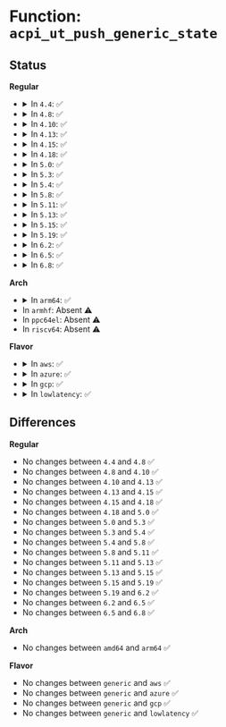 # Function: <code>acpi_ut_push_generic_state</code>

## Status
<b>Regular</b>
<ul>
<li>
<details>
<summary>In <code>4.4</code>: ✅</summary>

```c
void acpi_ut_push_generic_state(union acpi_generic_state **list_head, union acpi_generic_state *state);
```

**Collision:** Unique Global

**Inline:** No

**Transformation:** False

**Instances:**

```
In drivers/acpi/acpica/utstate.c (ffffffff814a9e17)
Location: drivers/acpi/acpica/utstate.c:63
Inline: False
Direct callers:
  - drivers/acpi/acpica/dscontrol.c:acpi_ds_exec_begin_control_op
  - drivers/acpi/acpica/dswscope.c:acpi_ds_scope_stack_push
  - drivers/acpi/acpica/dswstate.c:acpi_ds_result_push
  - drivers/acpi/acpica/psscope.c:acpi_ps_push_scope
  - drivers/acpi/acpica/utmisc.c:acpi_ut_create_update_state_and_push
  - drivers/acpi/acpica/utmisc.c:acpi_ut_walk_package_tree
```
**Symbols:**

```
ffffffff814a9e17-ffffffff814a9e2b: acpi_ut_push_generic_state (STB_GLOBAL)
```
</details>
</li>
<li>
<details>
<summary>In <code>4.8</code>: ✅</summary>

```c
void acpi_ut_push_generic_state(union acpi_generic_state **list_head, union acpi_generic_state *state);
```

**Collision:** Unique Global

**Inline:** No

**Transformation:** False

**Instances:**

```
In drivers/acpi/acpica/utstate.c (ffffffff814f90c1)
Location: drivers/acpi/acpica/utstate.c:63
Inline: False
Direct callers:
  - drivers/acpi/acpica/dscontrol.c:acpi_ds_exec_begin_control_op
  - drivers/acpi/acpica/dswscope.c:acpi_ds_scope_stack_push
  - drivers/acpi/acpica/dswstate.c:acpi_ds_result_push
  - drivers/acpi/acpica/psscope.c:acpi_ps_push_scope
  - drivers/acpi/acpica/utmisc.c:acpi_ut_walk_package_tree
  - drivers/acpi/acpica/utmisc.c:acpi_ut_create_update_state_and_push
```
**Symbols:**

```
ffffffff814f90c1-ffffffff814f90d5: acpi_ut_push_generic_state (STB_GLOBAL)
```
</details>
</li>
<li>
<details>
<summary>In <code>4.10</code>: ✅</summary>

```c
void acpi_ut_push_generic_state(union acpi_generic_state **list_head, union acpi_generic_state *state);
```

**Collision:** Unique Global

**Inline:** No

**Transformation:** False

**Instances:**

```
In drivers/acpi/acpica/utstate.c (ffffffff8151bad8)
Location: drivers/acpi/acpica/utstate.c:63
Inline: False
Direct callers:
  - drivers/acpi/acpica/dscontrol.c:acpi_ds_exec_begin_control_op
  - drivers/acpi/acpica/dswscope.c:acpi_ds_scope_stack_push
  - drivers/acpi/acpica/dswstate.c:acpi_ds_result_push
  - drivers/acpi/acpica/psscope.c:acpi_ps_push_scope
  - drivers/acpi/acpica/utmisc.c:acpi_ut_walk_package_tree
  - drivers/acpi/acpica/utmisc.c:acpi_ut_create_update_state_and_push
```
**Symbols:**

```
ffffffff8151bad8-ffffffff8151baec: acpi_ut_push_generic_state (STB_GLOBAL)
```
</details>
</li>
<li>
<details>
<summary>In <code>4.13</code>: ✅</summary>

```c
void acpi_ut_push_generic_state(union acpi_generic_state **list_head, union acpi_generic_state *state);
```

**Collision:** Unique Global

**Inline:** No

**Transformation:** False

**Instances:**

```
In drivers/acpi/acpica/utstate.c (ffffffff8152c2ec)
Location: drivers/acpi/acpica/utstate.c:63
Inline: False
Direct callers:
  - drivers/acpi/acpica/dscontrol.c:acpi_ds_exec_begin_control_op
  - drivers/acpi/acpica/dswscope.c:acpi_ds_scope_stack_push
  - drivers/acpi/acpica/dswstate.c:acpi_ds_result_push
  - drivers/acpi/acpica/psscope.c:acpi_ps_push_scope
  - drivers/acpi/acpica/utmisc.c:acpi_ut_walk_package_tree
  - drivers/acpi/acpica/utmisc.c:acpi_ut_create_update_state_and_push
```
**Symbols:**

```
ffffffff8152c2ec-ffffffff8152c300: acpi_ut_push_generic_state (STB_GLOBAL)
```
</details>
</li>
<li>
<details>
<summary>In <code>4.15</code>: ✅</summary>

```c
void acpi_ut_push_generic_state(union acpi_generic_state **list_head, union acpi_generic_state *state);
```

**Collision:** Unique Global

**Inline:** No

**Transformation:** False

**Instances:**

```
In drivers/acpi/acpica/utstate.c (ffffffff81586aab)
Location: drivers/acpi/acpica/utstate.c:63
Inline: False
Direct callers:
  - drivers/acpi/acpica/dscontrol.c:acpi_ds_exec_begin_control_op
  - drivers/acpi/acpica/dswscope.c:acpi_ds_scope_stack_push
  - drivers/acpi/acpica/dswstate.c:acpi_ds_result_push
  - drivers/acpi/acpica/psscope.c:acpi_ps_push_scope
  - drivers/acpi/acpica/utmisc.c:acpi_ut_walk_package_tree
  - drivers/acpi/acpica/utmisc.c:acpi_ut_create_update_state_and_push
```
**Symbols:**

```
ffffffff81586aab-ffffffff81586ad1: acpi_ut_push_generic_state (STB_GLOBAL)
```
</details>
</li>
<li>
<details>
<summary>In <code>4.18</code>: ✅</summary>

```c
void acpi_ut_push_generic_state(union acpi_generic_state **list_head, union acpi_generic_state *state);
```

**Collision:** Unique Global

**Inline:** No

**Transformation:** False

**Instances:**

```
In drivers/acpi/acpica/utstate.c (ffffffff815bdc54)
Location: drivers/acpi/acpica/utstate.c:27
Inline: False
Direct callers:
  - drivers/acpi/acpica/dscontrol.c:acpi_ds_exec_begin_control_op
  - drivers/acpi/acpica/dswscope.c:acpi_ds_scope_stack_push
  - drivers/acpi/acpica/dswstate.c:acpi_ds_result_push
  - drivers/acpi/acpica/psscope.c:acpi_ps_push_scope
  - drivers/acpi/acpica/utmisc.c:acpi_ut_walk_package_tree
  - drivers/acpi/acpica/utmisc.c:acpi_ut_create_update_state_and_push
```
**Symbols:**

```
ffffffff815bdc54-ffffffff815bdc7a: acpi_ut_push_generic_state (STB_GLOBAL)
```
</details>
</li>
<li>
<details>
<summary>In <code>5.0</code>: ✅</summary>

```c
void acpi_ut_push_generic_state(union acpi_generic_state **list_head, union acpi_generic_state *state);
```

**Collision:** Unique Global

**Inline:** No

**Transformation:** False

**Instances:**

```
In drivers/acpi/acpica/utstate.c (ffffffff815d709f)
Location: drivers/acpi/acpica/utstate.c:27
Inline: False
Direct callers:
  - drivers/acpi/acpica/dscontrol.c:acpi_ds_exec_begin_control_op
  - drivers/acpi/acpica/dswscope.c:acpi_ds_scope_stack_push
  - drivers/acpi/acpica/dswstate.c:acpi_ds_result_push
  - drivers/acpi/acpica/psscope.c:acpi_ps_push_scope
  - drivers/acpi/acpica/utmisc.c:acpi_ut_walk_package_tree
  - drivers/acpi/acpica/utmisc.c:acpi_ut_create_update_state_and_push
```
**Symbols:**

```
ffffffff815d709f-ffffffff815d70c5: acpi_ut_push_generic_state (STB_GLOBAL)
```
</details>
</li>
<li>
<details>
<summary>In <code>5.3</code>: ✅</summary>

```c
void acpi_ut_push_generic_state(union acpi_generic_state **list_head, union acpi_generic_state *state);
```

**Collision:** Unique Global

**Inline:** No

**Transformation:** False

**Instances:**

```
In drivers/acpi/acpica/utstate.c (ffffffff81608a83)
Location: drivers/acpi/acpica/utstate.c:27
Inline: False
Direct callers:
  - drivers/acpi/acpica/dscontrol.c:acpi_ds_exec_begin_control_op
  - drivers/acpi/acpica/dswscope.c:acpi_ds_scope_stack_push
  - drivers/acpi/acpica/dswstate.c:acpi_ds_result_push
  - drivers/acpi/acpica/psscope.c:acpi_ps_push_scope
  - drivers/acpi/acpica/utmisc.c:acpi_ut_walk_package_tree
  - drivers/acpi/acpica/utmisc.c:acpi_ut_create_update_state_and_push
```
**Symbols:**

```
ffffffff81608a83-ffffffff81608aa9: acpi_ut_push_generic_state (STB_GLOBAL)
```
</details>
</li>
<li>
<details>
<summary>In <code>5.4</code>: ✅</summary>

```c
void acpi_ut_push_generic_state(union acpi_generic_state **list_head, union acpi_generic_state *state);
```

**Collision:** Unique Global

**Inline:** No

**Transformation:** False

**Instances:**

```
In drivers/acpi/acpica/utstate.c (ffffffff81629f28)
Location: drivers/acpi/acpica/utstate.c:27
Inline: False
Direct callers:
  - drivers/acpi/acpica/dscontrol.c:acpi_ds_exec_begin_control_op
  - drivers/acpi/acpica/dswscope.c:acpi_ds_scope_stack_push
  - drivers/acpi/acpica/dswstate.c:acpi_ds_result_push
  - drivers/acpi/acpica/psscope.c:acpi_ps_push_scope
  - drivers/acpi/acpica/utmisc.c:acpi_ut_walk_package_tree
  - drivers/acpi/acpica/utmisc.c:acpi_ut_create_update_state_and_push
```
**Symbols:**

```
ffffffff81629f28-ffffffff81629f4e: acpi_ut_push_generic_state (STB_GLOBAL)
```
</details>
</li>
<li>
<details>
<summary>In <code>5.8</code>: ✅</summary>

```c
void acpi_ut_push_generic_state(union acpi_generic_state **list_head, union acpi_generic_state *state);
```

**Collision:** Unique Global

**Inline:** No

**Transformation:** False

**Instances:**

```
In drivers/acpi/acpica/utstate.c (ffffffff816d6707)
Location: drivers/acpi/acpica/utstate.c:27
Inline: False
Direct callers:
  - drivers/acpi/acpica/dscontrol.c:acpi_ds_exec_begin_control_op
  - drivers/acpi/acpica/dswscope.c:acpi_ds_scope_stack_push
  - drivers/acpi/acpica/dswstate.c:acpi_ds_result_push
  - drivers/acpi/acpica/psscope.c:acpi_ps_push_scope
  - drivers/acpi/acpica/utmisc.c:acpi_ut_walk_package_tree
  - drivers/acpi/acpica/utmisc.c:acpi_ut_create_update_state_and_push
```
**Symbols:**

```
ffffffff816d6707-ffffffff816d672d: acpi_ut_push_generic_state (STB_GLOBAL)
```
</details>
</li>
<li>
<details>
<summary>In <code>5.11</code>: ✅</summary>

```c
void acpi_ut_push_generic_state(union acpi_generic_state **list_head, union acpi_generic_state *state);
```

**Collision:** Unique Global

**Inline:** No

**Transformation:** False

**Instances:**

```
In drivers/acpi/acpica/utstate.c (ffffffff816f46b2)
Location: drivers/acpi/acpica/utstate.c:27
Inline: False
Direct callers:
  - drivers/acpi/acpica/dscontrol.c:acpi_ds_exec_begin_control_op
  - drivers/acpi/acpica/dswscope.c:acpi_ds_scope_stack_push
  - drivers/acpi/acpica/dswstate.c:acpi_ds_result_push
  - drivers/acpi/acpica/psscope.c:acpi_ps_push_scope
  - drivers/acpi/acpica/utmisc.c:acpi_ut_walk_package_tree
  - drivers/acpi/acpica/utmisc.c:acpi_ut_create_update_state_and_push
```
**Symbols:**

```
ffffffff816f46b2-ffffffff816f46d8: acpi_ut_push_generic_state (STB_GLOBAL)
```
</details>
</li>
<li>
<details>
<summary>In <code>5.13</code>: ✅</summary>

```c
void acpi_ut_push_generic_state(union acpi_generic_state **list_head, union acpi_generic_state *state);
```

**Collision:** Unique Global

**Inline:** No

**Transformation:** False

**Instances:**

```
In drivers/acpi/acpica/utstate.c (ffffffff816d6550)
Location: drivers/acpi/acpica/utstate.c:27
Inline: False
Direct callers:
  - drivers/acpi/acpica/dscontrol.c:acpi_ds_exec_begin_control_op
  - drivers/acpi/acpica/dswscope.c:acpi_ds_scope_stack_push
  - drivers/acpi/acpica/dswstate.c:acpi_ds_result_push
  - drivers/acpi/acpica/psscope.c:acpi_ps_push_scope
  - drivers/acpi/acpica/utmisc.c:acpi_ut_walk_package_tree
  - drivers/acpi/acpica/utmisc.c:acpi_ut_create_update_state_and_push
```
**Symbols:**

```
ffffffff816d6550-ffffffff816d6576: acpi_ut_push_generic_state (STB_GLOBAL)
```
</details>
</li>
<li>
<details>
<summary>In <code>5.15</code>: ✅</summary>

```c
void acpi_ut_push_generic_state(union acpi_generic_state **list_head, union acpi_generic_state *state);
```

**Collision:** Unique Global

**Inline:** No

**Transformation:** False

**Instances:**

```
In drivers/acpi/acpica/utstate.c (ffffffff8174e0bc)
Location: drivers/acpi/acpica/utstate.c:27
Inline: False
Direct callers:
  - drivers/acpi/acpica/dscontrol.c:acpi_ds_exec_begin_control_op
  - drivers/acpi/acpica/dswscope.c:acpi_ds_scope_stack_push
  - drivers/acpi/acpica/dswstate.c:acpi_ds_result_push
  - drivers/acpi/acpica/psscope.c:acpi_ps_push_scope
  - drivers/acpi/acpica/utmisc.c:acpi_ut_walk_package_tree
  - drivers/acpi/acpica/utmisc.c:acpi_ut_create_update_state_and_push
```
**Symbols:**

```
ffffffff8174e0bc-ffffffff8174e0e2: acpi_ut_push_generic_state (STB_GLOBAL)
```
</details>
</li>
<li>
<details>
<summary>In <code>5.19</code>: ✅</summary>

```c
void acpi_ut_push_generic_state(union acpi_generic_state **list_head, union acpi_generic_state *state);
```

**Collision:** Unique Global

**Inline:** No

**Transformation:** False

**Instances:**

```
In drivers/acpi/acpica/utstate.c (ffffffff8188091e)
Location: drivers/acpi/acpica/utstate.c:27
Inline: False
Direct callers:
  - drivers/acpi/acpica/dscontrol.c:acpi_ds_exec_begin_control_op
  - drivers/acpi/acpica/dswscope.c:acpi_ds_scope_stack_push
  - drivers/acpi/acpica/dswstate.c:acpi_ds_result_push
  - drivers/acpi/acpica/psscope.c:acpi_ps_push_scope
  - drivers/acpi/acpica/utmisc.c:acpi_ut_walk_package_tree
  - drivers/acpi/acpica/utmisc.c:acpi_ut_create_update_state_and_push
```
**Symbols:**

```
ffffffff8188091e-ffffffff8188094e: acpi_ut_push_generic_state (STB_GLOBAL)
```
</details>
</li>
<li>
<details>
<summary>In <code>6.2</code>: ✅</summary>

```c
void acpi_ut_push_generic_state(union acpi_generic_state **list_head, union acpi_generic_state *state);
```

**Collision:** Unique Global

**Inline:** No

**Transformation:** False

**Instances:**

```
In drivers/acpi/acpica/utstate.c (ffffffff819c4df0)
Location: drivers/acpi/acpica/utstate.c:27
Inline: False
Direct callers:
  - drivers/acpi/acpica/dscontrol.c:acpi_ds_exec_begin_control_op
  - drivers/acpi/acpica/dswscope.c:acpi_ds_scope_stack_push
  - drivers/acpi/acpica/dswstate.c:acpi_ds_result_push
  - drivers/acpi/acpica/psscope.c:acpi_ps_push_scope
  - drivers/acpi/acpica/utmisc.c:acpi_ut_walk_package_tree
  - drivers/acpi/acpica/utmisc.c:acpi_ut_create_update_state_and_push
```
**Symbols:**

```
ffffffff819c4df0-ffffffff819c4e20: acpi_ut_push_generic_state (STB_GLOBAL)
```
</details>
</li>
<li>
<details>
<summary>In <code>6.5</code>: ✅</summary>

```c
void acpi_ut_push_generic_state(union acpi_generic_state **list_head, union acpi_generic_state *state);
```

**Collision:** Unique Global

**Inline:** No

**Transformation:** False

**Instances:**

```
In drivers/acpi/acpica/utstate.c (ffffffff81a0c1f0)
Location: drivers/acpi/acpica/utstate.c:27
Inline: False
Direct callers:
  - drivers/acpi/acpica/dscontrol.c:acpi_ds_exec_begin_control_op
  - drivers/acpi/acpica/dswscope.c:acpi_ds_scope_stack_push
  - drivers/acpi/acpica/dswstate.c:acpi_ds_result_push
  - drivers/acpi/acpica/psscope.c:acpi_ps_push_scope
  - drivers/acpi/acpica/utmisc.c:acpi_ut_walk_package_tree
  - drivers/acpi/acpica/utmisc.c:acpi_ut_create_update_state_and_push
```
**Symbols:**

```
ffffffff81a0c1f0-ffffffff81a0c220: acpi_ut_push_generic_state (STB_GLOBAL)
```
</details>
</li>
<li>
<details>
<summary>In <code>6.8</code>: ✅</summary>

```c
void acpi_ut_push_generic_state(union acpi_generic_state **list_head, union acpi_generic_state *state);
```

**Collision:** Unique Global

**Inline:** No

**Transformation:** False

**Instances:**

```
In drivers/acpi/acpica/utstate.c (ffffffff81a571c0)
Location: drivers/acpi/acpica/utstate.c:27
Inline: False
Direct callers:
  - drivers/acpi/acpica/dscontrol.c:acpi_ds_exec_begin_control_op
  - drivers/acpi/acpica/dswscope.c:acpi_ds_scope_stack_push
  - drivers/acpi/acpica/dswstate.c:acpi_ds_result_push
  - drivers/acpi/acpica/psscope.c:acpi_ps_push_scope
  - drivers/acpi/acpica/utmisc.c:acpi_ut_walk_package_tree
  - drivers/acpi/acpica/utmisc.c:acpi_ut_create_update_state_and_push
```
**Symbols:**

```
ffffffff81a571c0-ffffffff81a571f0: acpi_ut_push_generic_state (STB_GLOBAL)
```
</details>
</li>
</ul>
<b>Arch</b>
<ul>
<li>
<details>
<summary>In <code>arm64</code>: ✅</summary>

```c
void acpi_ut_push_generic_state(union acpi_generic_state **list_head, union acpi_generic_state *state);
```

**Collision:** Unique Global

**Inline:** No

**Transformation:** False

**Instances:**

```
In drivers/acpi/acpica/utstate.c (ffff80001079e51c)
Location: drivers/acpi/acpica/utstate.c:27
Inline: False
Direct callers:
  - drivers/acpi/acpica/dscontrol.c:acpi_ds_exec_begin_control_op
  - drivers/acpi/acpica/dswscope.c:acpi_ds_scope_stack_push
  - drivers/acpi/acpica/dswstate.c:acpi_ds_result_push
  - drivers/acpi/acpica/psscope.c:acpi_ps_push_scope
  - drivers/acpi/acpica/utmisc.c:acpi_ut_walk_package_tree
  - drivers/acpi/acpica/utmisc.c:acpi_ut_create_update_state_and_push
```
**Symbols:**

```
ffff80001079e51c-ffff80001079e550: acpi_ut_push_generic_state (STB_GLOBAL)
```
</details>
</li>
<li>
In <code>armhf</code>: Absent ⚠️
</li>
<li>
In <code>ppc64el</code>: Absent ⚠️
</li>
<li>
In <code>riscv64</code>: Absent ⚠️
</li>
</ul>
<b>Flavor</b>
<ul>
<li>
<details>
<summary>In <code>aws</code>: ✅</summary>

```c
void acpi_ut_push_generic_state(union acpi_generic_state **list_head, union acpi_generic_state *state);
```

**Collision:** Unique Global

**Inline:** No

**Transformation:** False

**Instances:**

```
In drivers/acpi/acpica/utstate.c (ffffffff8160109d)
Location: drivers/acpi/acpica/utstate.c:27
Inline: False
Direct callers:
  - drivers/acpi/acpica/dscontrol.c:acpi_ds_exec_begin_control_op
  - drivers/acpi/acpica/dswscope.c:acpi_ds_scope_stack_push
  - drivers/acpi/acpica/dswstate.c:acpi_ds_result_push
  - drivers/acpi/acpica/psscope.c:acpi_ps_push_scope
  - drivers/acpi/acpica/utmisc.c:acpi_ut_walk_package_tree
  - drivers/acpi/acpica/utmisc.c:acpi_ut_create_update_state_and_push
```
**Symbols:**

```
ffffffff8160109d-ffffffff816010b1: acpi_ut_push_generic_state (STB_GLOBAL)
```
</details>
</li>
<li>
<details>
<summary>In <code>azure</code>: ✅</summary>

```c
void acpi_ut_push_generic_state(union acpi_generic_state **list_head, union acpi_generic_state *state);
```

**Collision:** Unique Global

**Inline:** No

**Transformation:** False

**Instances:**

```
In drivers/acpi/acpica/utstate.c (ffffffff815ec55d)
Location: drivers/acpi/acpica/utstate.c:27
Inline: False
Direct callers:
  - drivers/acpi/acpica/dscontrol.c:acpi_ds_exec_begin_control_op
  - drivers/acpi/acpica/dswscope.c:acpi_ds_scope_stack_push
  - drivers/acpi/acpica/dswstate.c:acpi_ds_result_push
  - drivers/acpi/acpica/psscope.c:acpi_ps_push_scope
  - drivers/acpi/acpica/utmisc.c:acpi_ut_walk_package_tree
  - drivers/acpi/acpica/utmisc.c:acpi_ut_create_update_state_and_push
```
**Symbols:**

```
ffffffff815ec55d-ffffffff815ec571: acpi_ut_push_generic_state (STB_GLOBAL)
```
</details>
</li>
<li>
<details>
<summary>In <code>gcp</code>: ✅</summary>

```c
void acpi_ut_push_generic_state(union acpi_generic_state **list_head, union acpi_generic_state *state);
```

**Collision:** Unique Global

**Inline:** No

**Transformation:** False

**Instances:**

```
In drivers/acpi/acpica/utstate.c (ffffffff8161e208)
Location: drivers/acpi/acpica/utstate.c:27
Inline: False
Direct callers:
  - drivers/acpi/acpica/dscontrol.c:acpi_ds_exec_begin_control_op
  - drivers/acpi/acpica/dswscope.c:acpi_ds_scope_stack_push
  - drivers/acpi/acpica/dswstate.c:acpi_ds_result_push
  - drivers/acpi/acpica/psscope.c:acpi_ps_push_scope
  - drivers/acpi/acpica/utmisc.c:acpi_ut_walk_package_tree
  - drivers/acpi/acpica/utmisc.c:acpi_ut_create_update_state_and_push
```
**Symbols:**

```
ffffffff8161e208-ffffffff8161e22e: acpi_ut_push_generic_state (STB_GLOBAL)
```
</details>
</li>
<li>
<details>
<summary>In <code>lowlatency</code>: ✅</summary>

```c
void acpi_ut_push_generic_state(union acpi_generic_state **list_head, union acpi_generic_state *state);
```

**Collision:** Unique Global

**Inline:** No

**Transformation:** False

**Instances:**

```
In drivers/acpi/acpica/utstate.c (ffffffff816380b8)
Location: drivers/acpi/acpica/utstate.c:27
Inline: False
Direct callers:
  - drivers/acpi/acpica/dscontrol.c:acpi_ds_exec_begin_control_op
  - drivers/acpi/acpica/dswscope.c:acpi_ds_scope_stack_push
  - drivers/acpi/acpica/dswstate.c:acpi_ds_result_push
  - drivers/acpi/acpica/psscope.c:acpi_ps_push_scope
  - drivers/acpi/acpica/utmisc.c:acpi_ut_walk_package_tree
  - drivers/acpi/acpica/utmisc.c:acpi_ut_create_update_state_and_push
```
**Symbols:**

```
ffffffff816380b8-ffffffff816380de: acpi_ut_push_generic_state (STB_GLOBAL)
```
</details>
</li>
</ul>

## Differences
<b>Regular</b>
<ul>
<li>
No changes between <code>4.4</code> and <code>4.8</code> ✅
</li>
<li>
No changes between <code>4.8</code> and <code>4.10</code> ✅
</li>
<li>
No changes between <code>4.10</code> and <code>4.13</code> ✅
</li>
<li>
No changes between <code>4.13</code> and <code>4.15</code> ✅
</li>
<li>
No changes between <code>4.15</code> and <code>4.18</code> ✅
</li>
<li>
No changes between <code>4.18</code> and <code>5.0</code> ✅
</li>
<li>
No changes between <code>5.0</code> and <code>5.3</code> ✅
</li>
<li>
No changes between <code>5.3</code> and <code>5.4</code> ✅
</li>
<li>
No changes between <code>5.4</code> and <code>5.8</code> ✅
</li>
<li>
No changes between <code>5.8</code> and <code>5.11</code> ✅
</li>
<li>
No changes between <code>5.11</code> and <code>5.13</code> ✅
</li>
<li>
No changes between <code>5.13</code> and <code>5.15</code> ✅
</li>
<li>
No changes between <code>5.15</code> and <code>5.19</code> ✅
</li>
<li>
No changes between <code>5.19</code> and <code>6.2</code> ✅
</li>
<li>
No changes between <code>6.2</code> and <code>6.5</code> ✅
</li>
<li>
No changes between <code>6.5</code> and <code>6.8</code> ✅
</li>
</ul>
<b>Arch</b>
<ul>
<li>
No changes between <code>amd64</code> and <code>arm64</code> ✅
</li>
</ul>
<b>Flavor</b>
<ul>
<li>
No changes between <code>generic</code> and <code>aws</code> ✅
</li>
<li>
No changes between <code>generic</code> and <code>azure</code> ✅
</li>
<li>
No changes between <code>generic</code> and <code>gcp</code> ✅
</li>
<li>
No changes between <code>generic</code> and <code>lowlatency</code> ✅
</li>
</ul>
